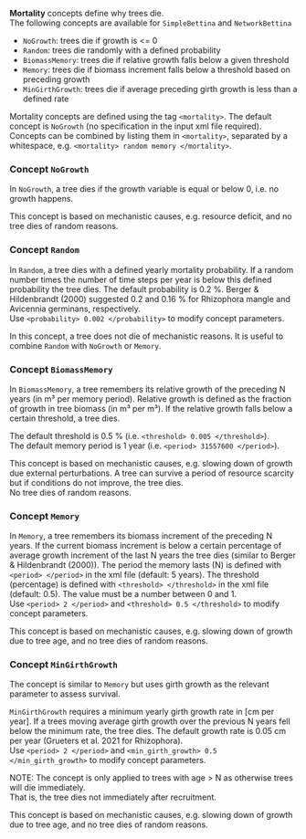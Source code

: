 

**Mortality** concepts define why trees die.  
The following concepts are available for `SimpleBettina` and `NetworkBettina`

- `NoGrowth`: trees die if growth is <= 0
- `Random`: trees die randomly with a defined probability
- `BiomassMemory`: trees die if relative growth falls below a given threshold
- `Memory`: trees die if biomass increment falls below a threshold based on preceding growth
- `MinGirthGrowth`: trees die if average preceding girth growth is less than a defined rate

Mortality concepts are defined using the tag `<mortality>`. 
The default concept is `NoGrowth` (no specification in the input xml file required).
Concepts can be combined by listing them in `<mortality>`, separated by a whitespace, e.g. `<mortality> random memory </mortality>`.
  

### Concept `NoGrowth`

In `NoGrowth`, a tree dies if the growth variable is equal or below 0, i.e. no growth happens. 

This concept is based on mechanistic causes, e.g. resource deficit, and no tree dies of random reasons.


### Concept `Random`

In `Random`, a tree dies with a defined yearly mortality probability.
If a random number times the number of time steps per year is below this defined probability the tree dies.
The default probability is 0.2 %. Berger & Hildenbrandt (2000) suggested 0.2 and 0.16 % for Rhizophora mangle and Avicennia germinans, respectively.  
Use `<probability> 0.002 </probability>` to modify concept parameters.

In this concept, a tree does not die of mechanistic reasons. It is useful to combine `Random` with `NoGrowth` or `Memory`.  


### Concept `BiomassMemory`

In `BiomassMemory`, a tree remembers its relative growth of the preceding N years (in m³ per memory period). 
Relative growth is defined as the fraction of growth in tree biomass (in m³ per m³).
If the relative growth falls below a certain threshold, a tree dies.  

The default threshold is 0.5 % (i.e. `<threshold> 0.005 </threshold>`).  
The default memory period is 1 year (i.e. `<period> 31557600 </period>`).

This concept is based on mechanistic causes, e.g. slowing down of growth due external perturbations. 
A tree can survive a period of resource scarcity but if conditions do not improve, the tree dies.  
No tree dies of random reasons.


### Concept `Memory`

In `Memory`, a tree remembers its biomass increment of the preceding N years.
If the current biomass increment is below a certain percentage of average growth increment of the last N years the tree dies (similar to Berger & Hildenbrandt (2000)).
The period the memory lasts (N) is defined with `<period> </period>` in the xml file (default: 5 years).
The threshold (percentage) is defined with `<threshold> </threshold>` in the xml file (default: 0.5). The value must be a number between 0 and 1.  
Use `<period> 2 </period>` and `<threshold> 0.5 </threshold>` to modify concept parameters.

This concept is based on mechanistic causes, e.g. slowing down of growth due to tree age, and no tree dies of random reasons.


### Concept `MinGirthGrowth`

The concept is similar to `Memory` but uses girth growth as the relevant parameter to assess survival.  

`MinGirthGrowth` requires a minimum yearly girth growth rate in [cm per year]. 
If a trees moving average girth growth over the previous N years fell below the minimum rate, the tree dies.
The default growth rate is 0.05 cm per year (Grueters et al. 2021 for Rhizophora).  
Use `<period> 2 </period>` and `<min_girth_growth> 0.5 </min_girth_growth>` to modify concept parameters.

NOTE: The concept is only applied to trees with age > N as otherwise trees will die immediately.  
That is, the tree dies not immediately after recruitment.

This concept is based on mechanistic causes, e.g. slowing down of growth due to tree age, and no tree dies of random reasons.
